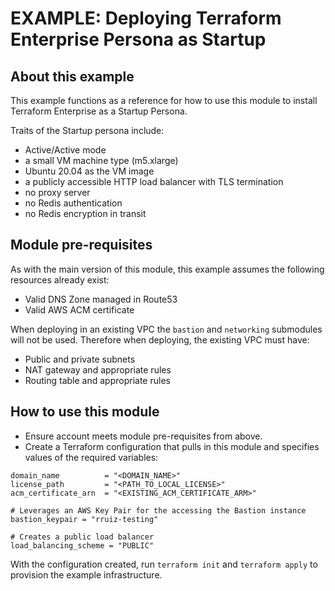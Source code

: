 # EXAMPLE: Deploying Terraform Enterprise Persona as Startup

## About this example

This example functions as a reference for how to use this module to install
Terraform Enterprise as a Startup Persona.

Traits of the Startup persona include:

- Active/Active mode
- a small VM machine type (m5.xlarge)
- Ubuntu 20.04 as the VM image
- a publicly accessible HTTP load balancer with TLS termination
- no proxy server
- no Redis authentication
- no Redis encryption in transit

## Module pre-requisites

As with the main version of this module, this example assumes the following
resources already exist:

* Valid DNS Zone managed in Route53
* Valid AWS ACM certificate

When deploying in an existing VPC the `bastion` and `networking` submodules will
not be used. Therefore when deploying, the existing VPC must have:

* Public and private subnets
* NAT gateway and appropriate rules
* Routing table and appropriate rules

## How to use this module

* Ensure account meets module pre-requisites from above.
* Create a Terraform configuration that pulls in this module and specifies
    values of the required variables:

```hcl
domain_name          = "<DOMAIN_NAME>"
license_path         = "<PATH_TO_LOCAL_LICENSE>"
acm_certificate_arn  = "<EXISTING_ACM_CERTIFICATE_ARM>"

# Leverages an AWS Key Pair for the accessing the Bastion instance
bastion_keypair = "rruiz-testing"

# Creates a public load balancer
load_balancing_scheme = "PUBLIC"
```

With the configuration created, run `terraform init` and `terraform apply` to provision the example infrastructure.
